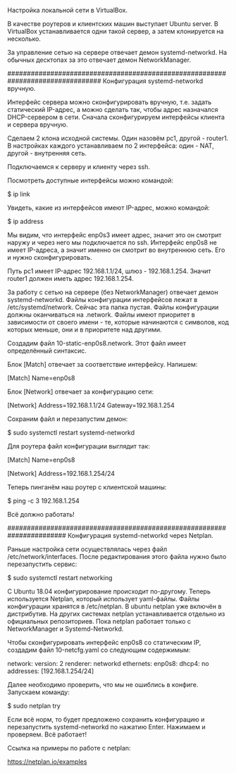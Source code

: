 Настройка локальной сети в VirtualBox.

В качестве роутеров и клиентских машин выступает Ubuntu server. В VirtualBox устанавливается одни такой сервер, а затем клонируется на несколько.

За управление сетью на сервере отвечает демон systemd-networkd. На обычных десктопах за это отвечает демон NetworkManager.

################################################################################
Конфигурация systemd-networkd вручную.

Интерфейс сервера можно сконфигурировать вручную, т.е. задать статический IP-адрес, а можно сделать так, чтобы адрес назначался DHCP-сервером в сети. Сначала сконфигурируем интерфейсы клиента и сервера вручную.

Сделаем 2 клона исходной системы. Один назовём pc1, другой - router1. В настройках каждого устанавливаем по 2 интерфейса: один - NAT, другой - внутренняя сеть.

Подключаемся к серверу и клиенту через ssh.

Посмотреть доступные интерфейсы можно командой:

\$ ip link

Увидеть, какие из интерфейсов имеют IP-адрес, можно командой:

\$ ip address

Мы видим, что интерфейс enp0s3 имеет адрес, значит это он смотрит наружу и через него мы подключается по ssh. Интерфейс enp0s8 не имеет IP-адреса, а значит именно он смотрит во внутреннюю сеть. Его и нужно сконфигурировать.

Путь pc1 имеет IP-адрес 192.168.1.1/24, шлюз - 192.168.1.254. Значит router1 должен иметь адрес 192.168.1.254.

За работу с сетью на сервере (без NetworkManager) отвечает демон systemd-networkd. Файлы конфигурации интерфейсов лежат в /etc/systemd/network. Сейчас эта папка пустая. Файлы конфигурации должны оканчиваться на .network. Файлы имеют приоритет в зависимости от своего имени - те, которые начинаются с символов, код которых меньше, они и в приоритете над другими.

Создадим файл 10-static-enp0s8.network. Этот файл имеет определённый синтаксис.

Блок [Match] отвечает за соответствие интерфейсу. Напишем:

[Match]
Name=enp0s8

Блок [Network] отвечает за конфигурацию сети:

[Network]
Address=192.168.1.1/24
Gateway=192.168.1.254

Сохраним файл и перезапустим демон:

\$ sudo systemctl restart systemd-networkd

Для роутера файл конфигурации выглядит так:

[Match]
Name=enp0s8

[Network]
Address=192.168.1.254/24

Теперь пинганём наш роутер с клиентской машины:

\$ ping -c 3 192.168.1.254

Всё должно работать!

#######################################################################
Конфигурация systemd-networkd через Netplan.

Раньше настройка сети осуществлялась через файл /etc/network/interfaces. После редактирования этого файла нужно было перезапустить сервис:

$ sudo systemctl restart networking

С Ubuntu 18.04 конфигурирование происходит по-другому. Теперь используется Netplan, который использует yaml-файлы. Файлы конфигурации хранятся в /etc/netplan. В ubuntu netplan уже включён в дистрибутив. На других системах netplan устанавливается отдельно из официальных репозиториев. Пока netplan работает только с NetworkManager и Systemd-Networkd.

Чтобы сконфигурировать интерфейс enp0s8 со статическим IP, создадим файл 10-netcfg.yaml со следующим содержимым:

network:
  version: 2
  renderer: networkd
  ethernets:
    enp0s8:
      dhcp4: no
      addresses: [192.168.1.254/24]

Далее необходимо проверить, что мы не ошиблись в конфиге. Запускаем команду:

$ sudo netplan try

Если всё норм, то будет предложено сохранить конфигурацию и перезапустить systemd-networkd по нажатию Enter. Нажимаем и проверяем. Всё работает!

Ссылка на примеры по работе с netplan:

https://netplan.io/examples
